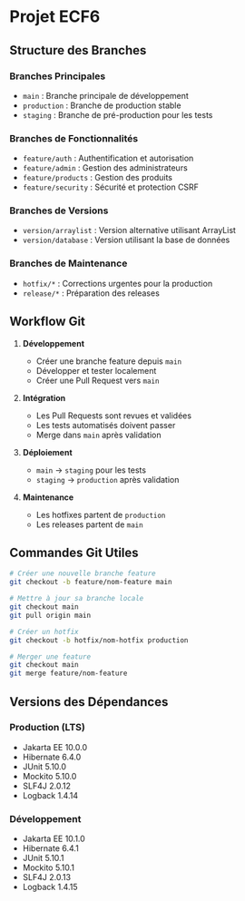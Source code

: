 # Projet ECF6

## Structure des Branches

### Branches Principales
- `main` : Branche principale de développement
- `production` : Branche de production stable
- `staging` : Branche de pré-production pour les tests

### Branches de Fonctionnalités
- `feature/auth` : Authentification et autorisation
- `feature/admin` : Gestion des administrateurs
- `feature/products` : Gestion des produits
- `feature/security` : Sécurité et protection CSRF

### Branches de Versions
- `version/arraylist` : Version alternative utilisant ArrayList
- `version/database` : Version utilisant la base de données

### Branches de Maintenance
- `hotfix/*` : Corrections urgentes pour la production
- `release/*` : Préparation des releases

## Workflow Git

1. **Développement**
   - Créer une branche feature depuis `main`
   - Développer et tester localement
   - Créer une Pull Request vers `main`

2. **Intégration**
   - Les Pull Requests sont revues et validées
   - Les tests automatisés doivent passer
   - Merge dans `main` après validation

3. **Déploiement**
   - `main` → `staging` pour les tests
   - `staging` → `production` après validation

4. **Maintenance**
   - Les hotfixes partent de `production`
   - Les releases partent de `main`

## Commandes Git Utiles

```bash
# Créer une nouvelle branche feature
git checkout -b feature/nom-feature main

# Mettre à jour sa branche locale
git checkout main
git pull origin main

# Créer un hotfix
git checkout -b hotfix/nom-hotfix production

# Merger une feature
git checkout main
git merge feature/nom-feature
```

## Versions des Dépendances

### Production (LTS)
- Jakarta EE 10.0.0
- Hibernate 6.4.0
- JUnit 5.10.0
- Mockito 5.10.0
- SLF4J 2.0.12
- Logback 1.4.14

### Développement
- Jakarta EE 10.1.0
- Hibernate 6.4.1
- JUnit 5.10.1
- Mockito 5.10.1
- SLF4J 2.0.13
- Logback 1.4.15 